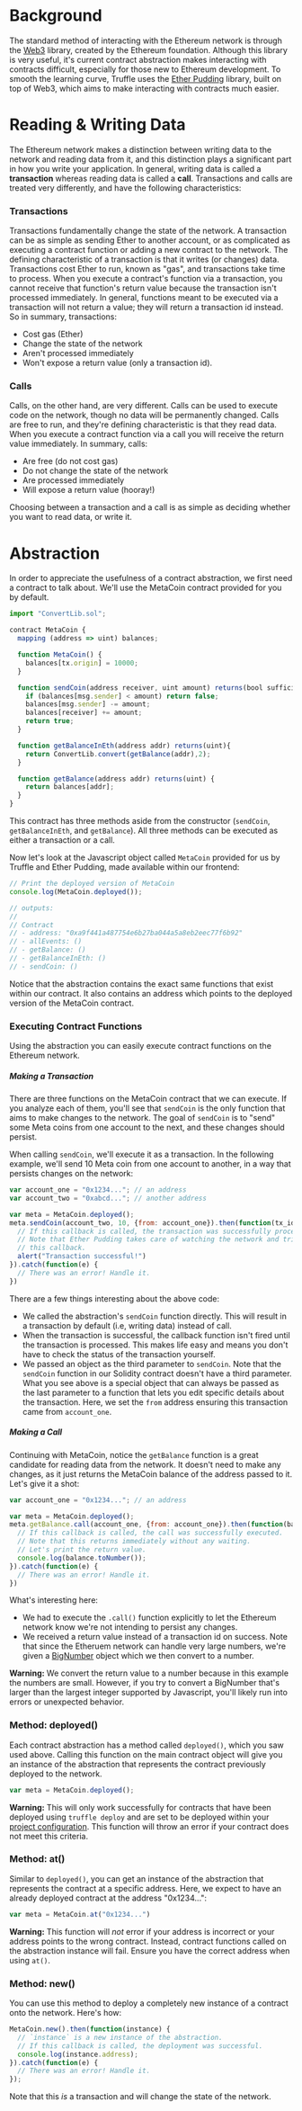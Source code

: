 # Background

The standard method of interacting with the Ethereum network is through the [Web3](https://github.com/ethereum/web3.js) library, created by the Ethereum foundation. Although this library is very useful, it's current contract abstraction makes interacting with contracts difficult, especially for those new to Ethereum development. To smooth the learning curve, Truffle uses the [Ether Pudding](https://github.com/ConsenSys/ether-pudding) library, built on top of Web3, which aims to make interacting with contracts much easier.

# Reading & Writing Data

The Ethereum network makes a distinction between writing data to the network and reading data from it, and this distinction plays a significant part in how you write your application. In general, writing data is called a **transaction** whereas reading data is called a **call**. Transactions and calls are treated very differently, and have the following characteristics:

### Transactions

Transactions fundamentally change the state of the network. A transaction can be as simple as sending Ether to another account, or as complicated as executing a contract function or adding a new contract to the network. The defining characteristic of a transaction is that it writes (or changes) data. Transactions cost Ether to run, known as "gas", and transactions take time to process. When you execute a contract's function via a transaction, you cannot receive that function's return value because the transaction isn't processed immediately. In general, functions meant to be executed via a transaction will not return a value; they will return a transaction id instead. So in summary, transactions:

* Cost gas (Ether)
* Change the state of the network
* Aren't processed immediately
* Won't expose a return value (only a transaction id).

### Calls

Calls, on the other hand, are very different. Calls can be used to execute code on the network, though no data will be permanently changed. Calls are free to run, and they're defining characteristic is that they read data. When you execute a contract function via a call you will receive the return value immediately. In summary, calls:

* Are free (do not cost gas)
* Do not change the state of the network
* Are processed immediately
* Will expose a return value (hooray!)

Choosing between a transaction and a call is as simple as deciding whether you want to read data, or write it.

# Abstraction

In order to appreciate the usefulness of a contract abstraction, we first need a contract to talk about. We'll use the MetaCoin contract provided for you by default.

```javascript
import "ConvertLib.sol";

contract MetaCoin {
  mapping (address => uint) balances;

  function MetaCoin() {
  	balances[tx.origin] = 10000;
  }

  function sendCoin(address receiver, uint amount) returns(bool sufficient) {
  	if (balances[msg.sender] < amount) return false;
  	balances[msg.sender] -= amount;
  	balances[receiver] += amount;
  	return true;
  }

  function getBalanceInEth(address addr) returns(uint){
  	return ConvertLib.convert(getBalance(addr),2);
  }

  function getBalance(address addr) returns(uint) {
  	return balances[addr];
  }
}
```

This contract has three methods aside from the constructor (`sendCoin`, `getBalanceInEth`, and `getBalance`). All three methods can be executed as either a transaction or a call.

Now let's look at the Javascript object called `MetaCoin` provided for us by Truffle and Ether Pudding, made available within our frontend:

```javascript
// Print the deployed version of MetaCoin
console.log(MetaCoin.deployed());

// outputs:
//
// Contract
// - address: "0xa9f441a487754e6b27ba044a5a8eb2eec77f6b92"
// - allEvents: ()
// - getBalance: ()
// - getBalanceInEth: ()
// - sendCoin: ()
```

Notice that the abstraction contains the exact same functions that exist within our contract. It also contains an address which points to the deployed version of the MetaCoin contract.

### Executing Contract Functions

Using the abstraction you can easily execute contract functions on the Ethereum network.

##### Making a Transaction

There are three functions on the MetaCoin contract that we can execute. If you analyze each of them, you'll see that `sendCoin` is the only function that aims to make changes to the network. The goal of `sendCoin` is to "send" some Meta coins from one account to the next, and these changes should persist.

When calling `sendCoin`, we'll execute it as a transaction. In the following example, we'll send 10 Meta coin from one account to another, in a way that persists changes on the network:

```javascript
var account_one = "0x1234..."; // an address
var account_two = "0xabcd..."; // another address

var meta = MetaCoin.deployed();
meta.sendCoin(account_two, 10, {from: account_one}).then(function(tx_id) {
  // If this callback is called, the transaction was successfully processed.
  // Note that Ether Pudding takes care of watching the network and triggering
  // this callback.
  alert("Transaction successful!")
}).catch(function(e) {
  // There was an error! Handle it.  
})
```

There are a few things interesting about the above code:

* We called the abstraction's `sendCoin` function directly. This will result in a transaction by default (i.e, writing data) instead of call.
* When the transaction is successful, the callback function isn't fired until the transaction is processed. This makes life easy and means you don't have to check the status of the transaction yourself.
* We passed an object as the third parameter to `sendCoin`. Note that the `sendCoin` function in our Solidity contract doesn't have a third parameter. What you see above is a special object that can always be passed as the last parameter to a function that lets you edit specific details about the transaction. Here, we set the `from` address ensuring this transaction came from `account_one`.


##### Making a Call

Continuing with MetaCoin, notice the `getBalance` function is a great candidate for reading data from the network. It doesn't need to make any changes, as it just returns the MetaCoin balance of the address passed to it. Let's give it a shot:

```javascript
var account_one = "0x1234..."; // an address

var meta = MetaCoin.deployed();
meta.getBalance.call(account_one, {from: account_one}).then(function(balance) {
  // If this callback is called, the call was successfully executed.
  // Note that this returns immediately without any waiting.
  // Let's print the return value.
  console.log(balance.toNumber());
}).catch(function(e) {
  // There was an error! Handle it.  
})
```

What's interesting here:

* We had to execute the `.call()` function explicitly to let the Ethereum network know we're not intending to persist any changes.
* We received a return value instead of a transaction id on success. Note that since the Etheruem network can handle very large numbers, we're given a [BigNumber](https://github.com/MikeMcl/bignumber.js/) object which we then convert to a number.

**Warning:** We convert the return value to a number because in this example the numbers are small. However, if you try to convert a BigNumber that's larger than the largest integer supported by Javascript, you'll likely run into errors or unexpected behavior.


### Method: deployed()

Each contract abstraction has a method called `deployed()`, which you saw used above. Calling this function on the main contract object will give you an instance of the abstraction that represents the contract previously deployed to the network.

```javascript
var meta = MetaCoin.deployed();
```

**Warning:** This will only work successfully for contracts that have been deployed using `truffle deploy` and are set to be deployed within your [project configuration](/advanced/configuration). This function will throw an error if your contract does not meet this criteria.

### Method: at()

Similar to `deployed()`, you can get an instance of the abstraction that represents the contract at a specific address. Here, we expect to have an already deployed contract at the address "0x1234...":

```javascript
var meta = MetaCoin.at("0x1234...")
```

**Warning:** This function will *not* error if your address is incorrect or your address points to the wrong contract. Instead, contract functions called on the abstraction instance will fail. Ensure you have the correct address when using `at()`.

### Method: new()

You can use this method to deploy a completely new instance of a contract onto the network. Here's how:

```javascript
MetaCoin.new().then(function(instance) {
  // `instance` is a new instance of the abstraction.
  // If this callback is called, the deployment was successful.
  console.log(instance.address);
}).catch(function(e) {
  // There was an error! Handle it.  
});
```

Note that this *is* a transaction and will change the state of the network.
